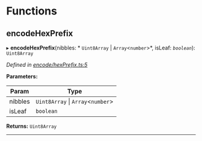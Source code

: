 

# Functions

<a id="encodehexprefix"></a>

##  encodeHexPrefix

▸ **encodeHexPrefix**(nibbles: * `Uint8Array` &#124; `Array`<`number`>*, isLeaf: *`boolean`*): `Uint8Array`

*Defined in [encode/hexPrefix.ts:5](https://github.com/polkadot-js/common/blob/1fb1f9d/packages/trie-hash/src/encode/hexPrefix.ts#L5)*

**Parameters:**

| Param | Type |
| ------ | ------ |
| nibbles |  `Uint8Array` &#124; `Array`<`number`>|
| isLeaf | `boolean` |

**Returns:** `Uint8Array`

___

